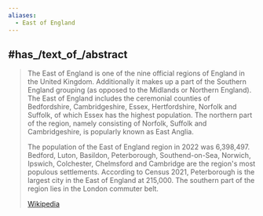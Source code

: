```yaml
---
aliases:
  - East of England
---
```


## #has_/text_of_/abstract 


> The East of England is one of the nine official regions of England in the United Kingdom. Additionally it makes up a part of the Southern England grouping (as opposed to the Midlands or Northern England). The East of England includes the ceremonial counties of Bedfordshire, Cambridgeshire, Essex, Hertfordshire, Norfolk and Suffolk, of which Essex has the highest population. The northern part of the region, namely consisting of Norfolk, Suffolk and Cambridgeshire, is popularly known as East Anglia.
>
> The population of the East of England region in 2022 was 6,398,497. Bedford, Luton, Basildon, Peterborough, Southend-on-Sea, Norwich, Ipswich, Colchester, Chelmsford and Cambridge are the region's most populous settlements. According to Census 2021, Peterborough is the largest city in the East of England at 215,000. The southern part of the region lies in the London commuter belt.
>
> [Wikipedia](https://en.wikipedia.org/wiki/East%20of%20England)


